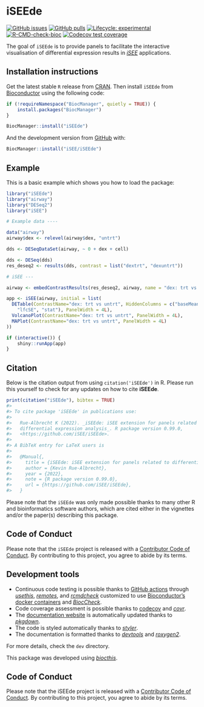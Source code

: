 
<!-- README.md is generated from README.Rmd. Please edit that file -->

# iSEEde

<!-- badges: start -->

[![GitHub
issues](https://img.shields.io/github/issues/iSEE/iSEEde)](https://github.com/iSEE/iSEEde/issues)
[![GitHub
pulls](https://img.shields.io/github/issues-pr/iSEE/iSEEde)](https://github.com/iSEE/iSEEde/pulls)
[![Lifecycle:
experimental](https://img.shields.io/badge/lifecycle-experimental-orange.svg)](https://lifecycle.r-lib.org/articles/stages.html#experimental)
[![R-CMD-check-bioc](https://github.com/iSEE/iSEEde/workflows/R-CMD-check-bioc/badge.svg)](https://github.com/iSEE/iSEEde/actions)
[![Codecov test
coverage](https://codecov.io/gh/iSEE/iSEEde/branch/main/graph/badge.svg)](https://app.codecov.io/gh/iSEE/iSEEde?branch=main)
<!-- badges: end -->

The goal of `iSEEde` is to provide panels to facilitate the interactive
visualisation of differential expression results in
*[iSEE](https://bioconductor.org/packages/3.16/iSEE)* applications.

## Installation instructions

Get the latest stable `R` release from
[CRAN](http://cran.r-project.org/). Then install `iSEEde` from
[Bioconductor](http://bioconductor.org/) using the following code:

``` r
if (!requireNamespace("BiocManager", quietly = TRUE)) {
    install.packages("BiocManager")
}

BiocManager::install("iSEEde")
```

And the development version from
[GitHub](https://github.com/iSEE/iSEEde) with:

``` r
BiocManager::install("iSEE/iSEEde")
```

## Example

This is a basic example which shows you how to load the package:

``` r
library("iSEEde")
library("airway")
library("DESeq2")
library("iSEE")

# Example data ----

data("airway")
airway$dex <- relevel(airway$dex, "untrt")

dds <- DESeqDataSet(airway, ~ 0 + dex + cell)

dds <- DESeq(dds)
res_deseq2 <- results(dds, contrast = list("dextrt", "dexuntrt"))

# iSEE ---

airway <- embedContrastResults(res_deseq2, airway, name = "dex: trt vs untrt")

app <- iSEE(airway, initial = list(
  DETable(ContrastName="dex: trt vs untrt", HiddenColumns = c("baseMean", 
    "lfcSE", "stat"), PanelWidth = 4L),
  VolcanoPlot(ContrastName="dex: trt vs untrt", PanelWidth = 4L),
  MAPlot(ContrastName="dex: trt vs untrt", PanelWidth = 4L)
))

if (interactive()) {
    shiny::runApp(app)
}
```

## Citation

Below is the citation output from using `citation('iSEEde')` in R.
Please run this yourself to check for any updates on how to cite
**iSEEde**.

``` r
print(citation("iSEEde"), bibtex = TRUE)
#> 
#> To cite package 'iSEEde' in publications use:
#> 
#>   Rue-Albrecht K (2022). _iSEEde: iSEE extension for panels related to
#>   differential expression analysis_. R package version 0.99.0,
#>   <https://github.com/iSEE/iSEEde>.
#> 
#> A BibTeX entry for LaTeX users is
#> 
#>   @Manual{,
#>     title = {iSEEde: iSEE extension for panels related to differential expression analysis},
#>     author = {Kevin Rue-Albrecht},
#>     year = {2022},
#>     note = {R package version 0.99.0},
#>     url = {https://github.com/iSEE/iSEEde},
#>   }
```

Please note that the `iSEEde` was only made possible thanks to many
other R and bioinformatics software authors, which are cited either in
the vignettes and/or the paper(s) describing this package.

## Code of Conduct

Please note that the `iSEEde` project is released with a [Contributor
Code of Conduct](http://bioconductor.org/about/code-of-conduct/). By
contributing to this project, you agree to abide by its terms.

## Development tools

- Continuous code testing is possible thanks to [GitHub
  actions](https://www.tidyverse.org/blog/2020/04/usethis-1-6-0/)
  through *[usethis](https://CRAN.R-project.org/package=usethis)*,
  *[remotes](https://CRAN.R-project.org/package=remotes)*, and
  *[rcmdcheck](https://CRAN.R-project.org/package=rcmdcheck)* customized
  to use [Bioconductor’s docker
  containers](https://www.bioconductor.org/help/docker/) and
  *[BiocCheck](https://bioconductor.org/packages/3.16/BiocCheck)*.
- Code coverage assessment is possible thanks to
  [codecov](https://codecov.io/gh) and
  *[covr](https://CRAN.R-project.org/package=covr)*.
- The [documentation website](http://iSEE.github.io/iSEEde) is
  automatically updated thanks to
  *[pkgdown](https://CRAN.R-project.org/package=pkgdown)*.
- The code is styled automatically thanks to
  *[styler](https://CRAN.R-project.org/package=styler)*.
- The documentation is formatted thanks to
  *[devtools](https://CRAN.R-project.org/package=devtools)* and
  *[roxygen2](https://CRAN.R-project.org/package=roxygen2)*.

For more details, check the `dev` directory.

This package was developed using
*[biocthis](https://bioconductor.org/packages/3.16/biocthis)*.

## Code of Conduct

Please note that the iSEEde project is released with a [Contributor Code
of Conduct](http://bioconductor.org/about/code-of-conduct/). By
contributing to this project, you agree to abide by its terms.
